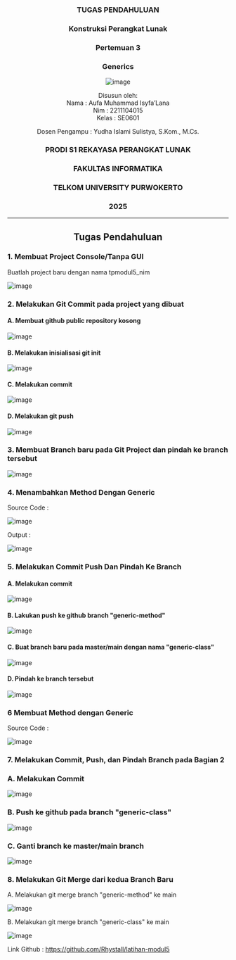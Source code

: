 <div align="center">

### TUGAS PENDAHULUAN

### Konstruksi Perangkat Lunak

### Pertemuan 3
### Generics

![image](https://github.com/user-attachments/assets/2948daec-1e7a-4765-8f23-df638a387c87)

Disusun oleh:  
Nama : Aufa Muhammad Isyfa’Lana  
Nim : 2211104015  
Kelas : SE0601

Dosen Pengampu : 
Yudha Islami Sulistya, S.Kom., M.Cs. 

### PRODI S1 REKAYASA PERANGKAT LUNAK  
### FAKULTAS INFORMATIKA  
### TELKOM UNIVERSITY PURWOKERTO  
### 2025

</div>

---
<div align="center">

## Tugas Pendahuluan

</div>

### 1.  Membuat Project Console/Tanpa GUI
Buatlah project baru dengan nama tpmodul5_nim

![image](https://github.com/user-attachments/assets/7be3878f-dbb0-4383-8683-88aa3d881d06)

### 2. Melakukan Git Commit pada project yang dibuat 
#### A. Membuat github public repository kosong

![image](https://github.com/user-attachments/assets/7dbba8f8-410c-4e56-9d9a-ba0f57bbdbb7)

#### B. Melakukan inisialisasi git init

![image](https://github.com/user-attachments/assets/27634baa-c1b7-4afb-a481-936f0e47d3d5)


#### C. Melakukan commit

![image](https://github.com/user-attachments/assets/00617ca9-f884-4eed-9428-98e2c96bba08)


#### D. Melakukan git push 

![image](https://github.com/user-attachments/assets/4802b250-32c2-477c-abdb-c6e62a4b84c4)


### 3. Membuat Branch baru pada Git Project dan pindah ke branch tersebut

![image](https://github.com/user-attachments/assets/f69fb897-27f6-4aa6-a49a-a80c22d402d1)

### 4. Menambahkan Method Dengan Generic
Source Code :

![image](https://github.com/user-attachments/assets/892d968a-cb61-484b-98c1-e22b614523cd)

Output :

![image](https://github.com/user-attachments/assets/cb9927f6-fb8e-4bdc-b2d6-088b31242b9c)

### 5. Melakukan Commit Push Dan Pindah Ke Branch

#### A. Melakukan commit

![image](https://github.com/user-attachments/assets/2a5cc297-59ef-4ff1-8e27-6c7ff7b3d8f5)

#### B. Lakukan push ke github branch "generic-method"

![image](https://github.com/user-attachments/assets/12e2883a-0f3c-4848-8ba0-5af9bb247530)

#### C. Buat branch baru pada master/main dengan nama "generic-class"

![image](https://github.com/user-attachments/assets/0f523856-47ae-4a21-b2e4-3b072b5d9dec)


#### D. Pindah ke branch tersebut

![image](https://github.com/user-attachments/assets/d477ce2e-2c9e-4f5f-aec4-0389daaf4aa9)

### 6 Membuat Method dengan Generic 

Source Code :

![image](https://github.com/user-attachments/assets/bddb17b8-b0e3-4252-b184-347d1bb61c35)

### 7. Melakukan Commit, Push, dan Pindah Branch pada Bagian 2

### A. Melakukan Commit 

![image](https://github.com/user-attachments/assets/76cf951d-63e9-45f8-ad26-2401d0cd6224)

### B. Push ke github pada branch "generic-class"

![image](https://github.com/user-attachments/assets/61d1cf4f-3c85-4c3c-b50e-2705459ec5d8)

### C. Ganti branch ke master/main branch

![image](https://github.com/user-attachments/assets/6afa97b6-2acd-4588-8621-81d77cabc2a0)

### 8. Melakukan Git Merge dari kedua Branch Baru

A. Melakukan git merge branch "generic-method" ke main

![image](https://github.com/user-attachments/assets/b387b76c-dfa4-4afd-98e0-86080597d259)

B. Melakukan git merge branch "generic-class" ke main

![image](https://github.com/user-attachments/assets/7728806b-53b0-4062-9bb0-3684fc831115)


Link Github : 
https://github.com/Rhystall/latihan-modul5